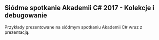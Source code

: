 ## Siódme spotkanie Akademii C# 2017 - Kolekcje i debugowanie
Przykłady prezentowane na siódmym spotkaniu Akademii C# wraz z prezentacją.
